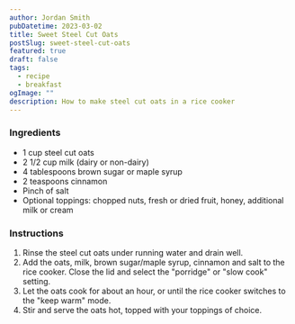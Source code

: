 ```yaml
---
author: Jordan Smith
pubDatetime: 2023-03-02
title: Sweet Steel Cut Oats
postSlug: sweet-steel-cut-oats
featured: true
draft: false
tags:
  - recipe
  - breakfast
ogImage: ""
description: How to make steel cut oats in a rice cooker
---
```


### Ingredients

- 1 cup steel cut oats
- 2 1/2 cup milk (dairy or non-dairy)
- 4 tablespoons brown sugar or maple syrup
- 2 teaspoons cinnamon
- Pinch of salt
- Optional toppings: chopped nuts, fresh or dried fruit, honey, additional milk or cream

### Instructions

1. Rinse the steel cut oats under running water and drain well.
2. Add the oats, milk, brown sugar/maple syrup, cinnamon and salt to the rice cooker. Close the lid and select the "porridge" or "slow cook" setting.
3. Let the oats cook for about an hour, or until the rice cooker switches to the "keep warm" mode.
4. Stir and serve the oats hot, topped with your toppings of choice.
